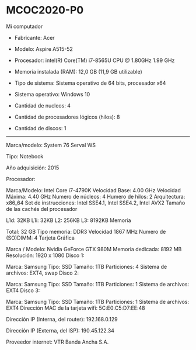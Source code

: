 # MCOC2020-P0

Mi computador

* Fabricante: Acer

* Modelo: Aspire A515-52

* Procesador: intel(R) Core(TM) i7-8565U CPU @ 1.80GHz  1.99 GHz

* Memoria instalada (RAM): 12,0 GB (11,9 GB utilizable)

* Tipo de sistema: Sistema operativo de 64 bits, procesador x64

* Sistema operativo: Windows 10

* Cantidad de nucleos: 4

* Cantidad de procesadores lógicos (hilos): 8

* Cantidad de discos: 1

--------------------------
Marca/modelo: System 76 Serval WS

Tipo: Notebook

Año adquisición: 2015

Procesador:

Marca/Modelo: Intel Core i7-4790K
Velocidad Base: 4.00 GHz
Velocidad Máxima: 4.40 GHz
Numero de núcleos: 4
Humero de hilos: 2
Arquitectura: x86_64
Set de instrucciones: Intel SSE4.1, Intel SSE4.2, Intel AVX2
Tamaño de las cachés del procesador

L1d: 32KB
L1i: 32KB
L2: 256KB
L3: 8192KB
Memoria

Total: 32 GB
Tipo memoria: DDR3
Velocidad 1867 MHz
Numero de (SO)DIMM: 4
Tarjeta Gráfica

Marca / Modelo: Nvidia GeForce GTX 980M
Memoria dedicada: 8192 MB
Resolución: 1920 x 1080
Disco 1:

Marca: Samsung
Tipo: SSD
Tamaño: 1TB
Particiones: 4
Sistema de archivos: EXT4, swap
Disco 2:

Marca: Samsung
Tipo: SSD
Tamaño: 1TB
Particiones: 1
Sistema de archivos: EXT4
Disco 3:

Marca: Samsung
Tipo: SSD
Tamaño: 1TB
Particiones: 1
Sistema de archivos: EXT4
Dirección MAC de la tarjeta wifi: 5C:E0:C5:D7:EE:48

Dirección IP (Interna, del router): 192.168.0.129

Dirección IP (Externa, del ISP): 190.45.122.34

Proveedor internet: VTR Banda Ancha S.A.
